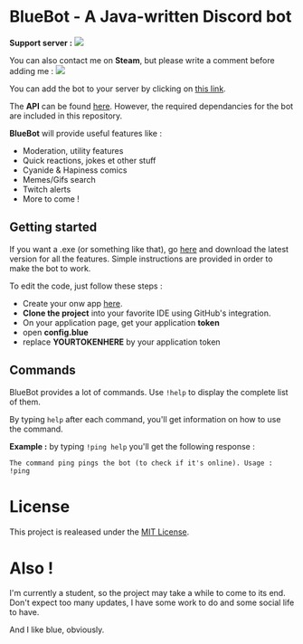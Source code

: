 # BlueBot - A Java-written Discord bot

**Support server :** [<img src="https://discordapp.com/api/guilds/268853008455041025/widget.png?style=shield">](https://discord.gg/rSekkJv)

You can also contact me on **Steam**, but please write a comment before adding me : [<img src="https://img.shields.io/badge/Steam-Bluered Mind-blue.svg">](http://steamcommunity.com/profiles/76561198206490817)

You can add the bot to your server by clicking on [this link](https://discordapp.com/oauth2/authorize?client_id=268420199370194944&scope=bot&permissions=-1).

The **API** can be found [here](https://github.com/DV8FromTheWorld/JDA).
However, the required dependancies for the bot are included in this repository.

**BlueBot** will provide useful features like :
* Moderation, utility features
* Quick reactions, jokes et other stuff
* Cyanide & Hapiness comics
* Memes/Gifs search
* Twitch alerts
* More to come !

## Getting started

If you want a .exe (or something like that), go [here](https://github.com/thibautbessone/DiscordBlueBotReleases) and download the latest version for all the features. Simple instructions are provided in order to make the bot to work.

To edit the code, just follow these steps : 
* Create your onw app [here](https://discordapp.com/login?redirect_to=/developers/applications/me).
* **Clone the project** into your favorite IDE using GitHub's integration. 
* On your application page, get your application **token**
* open **config.blue**
* replace **YOURTOKENHERE** by your application token

## Commands

BlueBot provides a lot of commands. Use ```!help``` to display the complete list of them.

By typing ```help``` after each command, you'll get information on how to use the command. 

**Example :** by typing ```!ping help``` you'll get the following response : 
```
The command ping pings the bot (to check if it's online). Usage : !ping
```


# License

This project is realeased under the [MIT License](https://github.com/thibautbessone/DiscordBlueBot/blob/master/LICENSE).

# Also !

I'm currently a student, so the project may take a while to come to its end. Don't expect too many updates, I have some work to do and some social life to have.


And I like blue, obviously.
